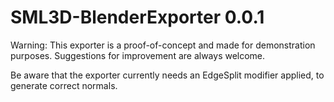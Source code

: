 # SML3D-BlenderExporter 0.0.1
Warning: This exporter is a proof-of-concept and made for demonstration purposes. Suggestions for improvement are always welcome.

Be aware that the exporter currently needs an EdgeSplit modifier applied, to generate correct normals.
